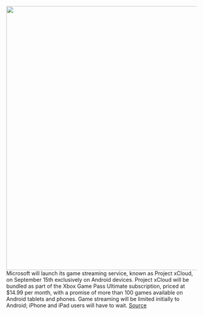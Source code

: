 <img src='https://cdn.vox-cdn.com/thumbor/aaKPKzLeQaIVZYZj2S1qnleE-Uk=/0x0:1320x880/1200x800/filters:focal(555x335:765x545)/cdn.vox-cdn.com/uploads/chorus_image/image/67153196/xcloudpreview.0.jpg' width='700px' /><br/>
Microsoft will launch its game streaming service, known as Project xCloud, on September 15th exclusively on Android devices. Project xCloud will be bundled as part of the Xbox Game Pass Ultimate subscription, priced at $14.99 per month, with a promise of more than 100 games available on Android tablets and phones. Game streaming will be limited initially to Android; iPhone and iPad users will have to wait.
<a href='https://www.theverge.com/2020/8/4/21353814/microsoft-xcloud-date-launch-android-xbox-game-pass-ultimate'> Source <a/>